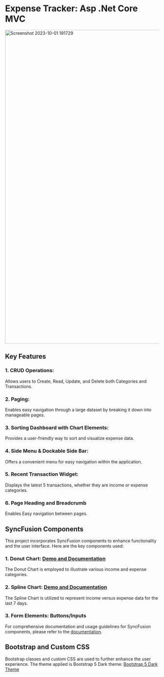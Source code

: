 # Expense Tracker: Asp .Net Core MVC

<img width="1025" alt="Screenshot 2023-10-01 191729" src="https://github.com/Sudip777/expense-tracker/assets/83223293/d4af8246-ef04-4aa7-997f-2279e5ffb0f9">

## Key Features

### 1. CRUD Operations:
Allows users to Create, Read, Update, and Delete both Categories and Transactions.

### 2. Paging:
Enables easy navigation through a large dataset by breaking it down into manageable pages.

### 3. Sorting Dashboard with Chart Elements:
Provides a user-friendly way to sort and visualize expense data.

### 4. Side Menu & Dockable Side Bar:
Offers a convenient menu for easy navigation within the application.

### 5. Recent Transaction Widget:
Displays the latest 5 transactions, whether they are income or expense categories.

### 6. Page Heading and Breadcrumb
Enables Easy navigation between pages.

## SyncFusion Components

This project incorporates SyncFusion components to enhance functionality and the user interface. Here are the key components used:

### 1. Donut Chart: [Demo and Documentation](https://ej2.syncfusion.com/aspnetcore/Chart/Donut#/bootstrap5)
The Donut Chart is employed to illustrate various income and expense categories.

### 2. Spline Chart: [Demo and Documentation](https://ej2.syncfusion.com/aspnetcore/Chart/Spline#/bootstrap5)
The Spline Chart is utilized to represent income versus expense data for the last 7 days.

### 3. Form Elements: Buttons/Inputs
For comprehensive documentation and usage guidelines for SyncFusion components, please refer to the [documentation](https://ej2.syncfusion.com/aspnetcore/documentation/introduction).


## Bootstrap and Custom CSS
Bootstrap classes and custom CSS are used to further enhance the user experience. The theme applied is Bootstrap 5 Dark theme: [Bootstrap 5 Dark Theme](https://ej2.syncfusion.com/aspnetcore/documentation/appearance/theme)

